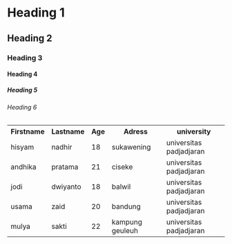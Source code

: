  <h1>Heading 1</h1>
<h2>Heading 2</h2>
<h3>Heading 3</h3>
<h4>Heading 4</h4>
<h5>Heading 5</h5>
<h6>Heading 6</h6> 

 <table style="width:100%">
  <tr>
    <th>Firstname</th>
    <th>Lastname</th>
    <th>Age</th>
    <th>Adress</th>
    <th>university</th>
  </tr>
  <tr>
    <td>hisyam</td>
    <td>nadhir</td>
    <td>18</td>
    <td>sukawening</td>
    <td>universitas padjadjaran</td>
  </tr>
  <tr>
    <td>andhika</td>
    <td>pratama</td>
    <td>21</td>
    <td>ciseke</td>
    <td>universitas padjadjaran</td>
  </tr>
  <tr>
    <td>jodi</td>
    <td>dwiyanto</td>
    <td>18</td>
    <td>balwil</td>
    <td>universitas padjadjaran</td>
  </tr>
  <tr>
    <td>usama</td>
    <td>zaid</td>
    <td>20</td>
    <td>bandung</td>
    <td>universitas padjadjaran</td>
  </tr>
  <tr>
    <td>mulya</td>
    <td>sakti</td>
    <td>22</td>
    <td>kampung geuleuh</td>
    <td>universitas padjadjaran</td>
  </tr>
</table> 
